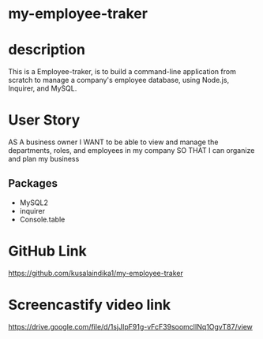 # my-employee-traker

# description

This is a Employee-traker,
is to build a command-line application from scratch to manage a company's employee database, using Node.js, Inquirer, and MySQL.

# User Story

AS A business owner
I WANT to be able to view and manage the departments, roles, and employees in my company
SO THAT I can organize and plan my business

## Packages

- MySQL2
- inquirer
- Console.table

# GitHub Link
https://github.com/kusalaindika1/my-employee-traker

# Screencastify video link

https://drive.google.com/file/d/1sjJIpF91g-vFcF39soomclINq1OgvT87/view
